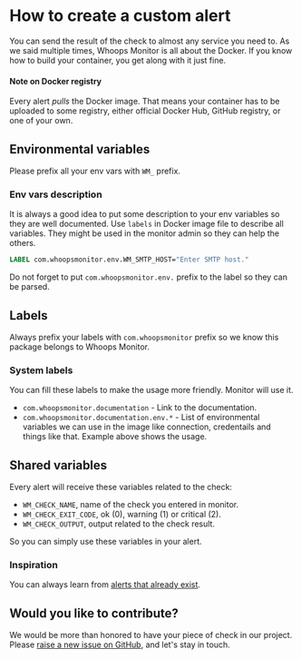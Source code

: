 # How to create a custom alert
You can send the result of the check to almost any service you need to. As we said multiple times, Whoops Monitor is all about the Docker. If you know how to build your container, you get along with it just fine.

#### Note on Docker registry
Every alert *pulls* the Docker image. That means your container has to be uploaded to some registry, either official Docker Hub, GitHub registry, or one of your own.

## Environmental variables
Please prefix all your env vars with `WM_` prefix.

### Env vars description
It is always a good idea to put some description to your env variables so they are well documented.
Use `labels` in Docker image file to describe all variables. They might be used in the monitor admin so they can help the others.

```dockerfile
LABEL com.whoopsmonitor.env.WM_SMTP_HOST="Enter SMTP host."
```

Do not forget to put `com.whoopsmonitor.env.` prefix to the label so they can be parsed.

## Labels
Always prefix your labels with `com.whoopsmonitor` prefix so we know this package belongs to Whoops Monitor.

### System labels
You can fill these labels to make the usage more friendly. Monitor will use it.

 - `com.whoopsmonitor.documentation` - Link to the documentation.
 - `com.whoopsmonitor.documentation.env.*` - List of environmental variables we can use in the image like connection, credentails and things like that. Example above shows the usage.

## Shared variables
Every alert will receive these variables related to the check:

 - `WM_CHECK_NAME`, name of the check you entered in monitor.
 - `WM_CHECK_EXIT_CODE`, ok (0), warning (1) or critical (2).
 - `WM_CHECK_OUTPUT`, output related to the check result.

So you can simply use these variables in your alert.

### Inspiration
You can always learn from [alerts that already exist](https://github.com/whoopsmonitor?q=whoopsmonitor-alert-&type=&language=).

## Would you like to contribute?
We would be more than honored to have your piece of check in our project. Please [raise a new issue on GitHub](https://github.com/whoopsmonitor/whoopsmonitor/issues), and let's stay in touch.
